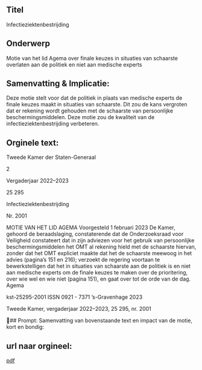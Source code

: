 ## Titel
Infectieziektenbestrijding
## Onderwerp
Motie van het lid Agema over finale keuzes in situaties van schaarste overlaten aan de politiek en niet aan medische experts
## Samenvatting & Implicatie:

Deze motie stelt voor dat de politiek in plaats van medische experts de finale keuzes maakt in situaties van schaarste. Dit zou de kans vergroten dat er rekening wordt gehouden met de schaarste van persoonlijke beschermingsmiddelen. Deze motie zou de kwaliteit van de infectieziektenbestrijding verbeteren.
## Orginele text:


Tweede Kamer der Staten-Generaal

2

Vergaderjaar 2022–2023

25 295

Infectieziektenbestrijding

Nr. 2001

MOTIE VAN HET LID AGEMA
Voorgesteld 1 februari 2023
De Kamer,
gehoord de beraadslaging,
constaterende dat de Onderzoeksraad voor Veiligheid constateert dat in
zijn adviezen voor het gebruik van persoonlijke beschermingsmiddelen
het OMT al rekening hield met de schaarste hiervan, zonder dat het OMT
expliciet maakte dat het de schaarste meewoog in het advies (pagina’s
151 en 216);
verzoekt de regering voortaan te bewerkstelligen dat het in situaties van
schaarste aan de politiek is en niet aan medische experts om de finale
keuzes te maken over de prioritering, over wie wel en wie niet (pagina
151),
en gaat over tot de orde van de dag.
Agema

kst-25295-2001
ISSN 0921 - 7371
’s-Gravenhage 2023

Tweede Kamer, vergaderjaar 2022–2023, 25 295, nr. 2001

## Prompt:
Samenvatting van bovenstaande text en impact van de motie, kort en bondig:

## url naar orgineel:
[pdf](https://gegevensmagazijn.tweedekamer.nl/OData/v4/2.0/Document(ba96b627-baee-44e8-8722-2603f48b50c0)/resource)
